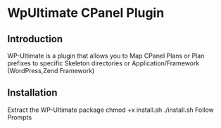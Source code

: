 WpUltimate CPanel Plugin
========================

Introduction
------------
WP-Ultimate is a plugin that allows you to Map CPanel Plans or Plan prefixes to
specific Skeleton directories or Application/Framework (WordPress,Zend Framework)

Installation
------------
 Extract the WP-Ultimate package 
 chmod +x install.sh
 ./install.sh
 Follow Prompts
